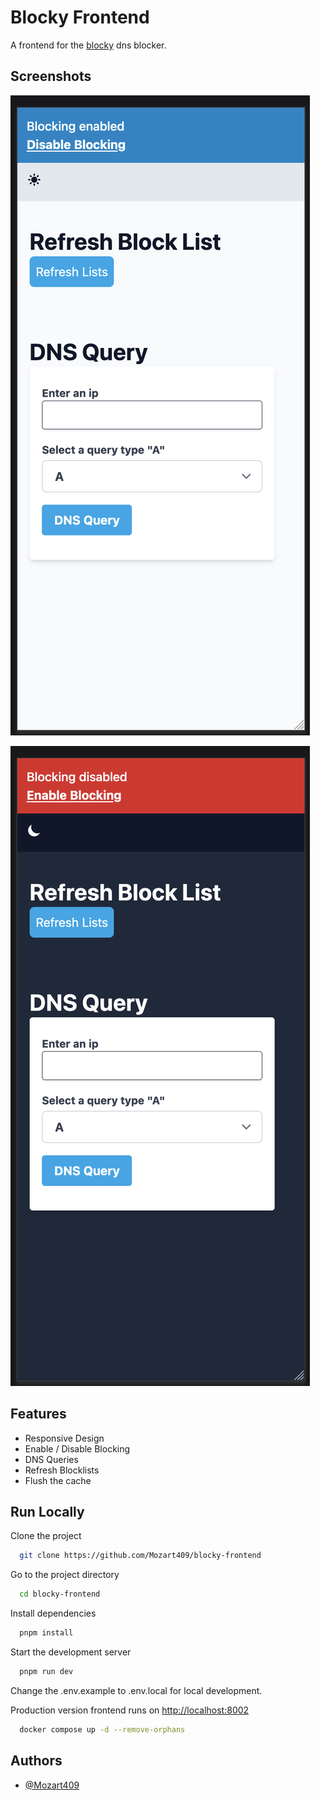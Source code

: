 # Blocky Frontend

A frontend for the [blocky](https://github.com/0xERR0R/blocky) dns blocker.

## Screenshots

![Lightmode](./docs/lightmode.png)

![Darkmode](./docs/darkmode.png)

## Features

- Responsive Design
- Enable / Disable Blocking
- DNS Queries
- Refresh Blocklists
- Flush the cache

## Run Locally

Clone the project

```bash
  git clone https://github.com/Mozart409/blocky-frontend
```

Go to the project directory

```bash
  cd blocky-frontend
```

Install dependencies

```bash
  pnpm install
```

Start the development server

```bash
  pnpm run dev
```

Change the .env.example to .env.local for local development.

Production version frontend runs on [http://localhost:8002](http://localhost:8002)

```bash
  docker compose up -d --remove-orphans
```

## Authors

- [@Mozart409](https://www.github.com/mozart409)

